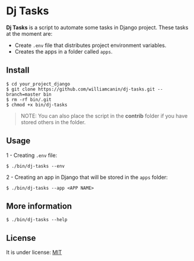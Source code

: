 # Dj Tasks

**Dj Tasks** is a script to automate some tasks in Django project. These tasks at the moment are:

* Create `.env` file that distributes project environment variables.
* Creates the apps in a folder called `apps`.


## Install

```shell
$ cd your_project_django
$ git clone https://github.com/williamcanin/dj-tasks.git --branch=master bin
$ rm -rf bin/.git
$ chmod +x bin/dj-tasks
```

> NOTE: You can also place the script in the **contrib** folder if you have stored others in the folder.

## Usage

1 - Creating `.env` file:

```shell
$ ./bin/dj-tasks --env
```

2 - Creating an app in Django that will be stored in the `apps` folder:

```shell
$ ./bin/dj-tasks --app <APP NAME>
```

## More information

```shell
$ ./bin/dj-tasks --help
```

## License

It is under license: [MIT](https://github.com/williamcanin/dj-tasks/blob/master/LICENSE)
